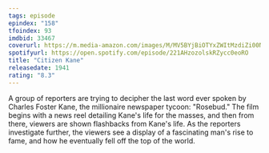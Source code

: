 ```yaml
---
tags: episode
epindex: "158"
tfoindex: 93
imdbid: 33467
coverurl: https://m.media-amazon.com/images/M/MV5BYjBiOTYxZWItMzdiZi00NjlkLWIzZTYtYmFhZjhiMTljOTdkXkEyXkFqcGdeQXVyNzkwMjQ5NzM@._V1_SX202_CR0,0,202,300_.jpg
spotifyurl: https://open.spotify.com/episode/221AHzozolskRZycc0eoRO
title: "Citizen Kane"
releasedate: 1941
rating: "8.3"
---
```


A group of reporters are trying to decipher the last word ever spoken by Charles Foster Kane, the millionaire newspaper tycoon: "Rosebud." The film begins with a news reel detailing Kane's life for the masses, and then from there, viewers are shown flashbacks from Kane's life. As the reporters investigate further, the viewers see a display of a fascinating man's rise to fame, and how he eventually fell off the top of the world.